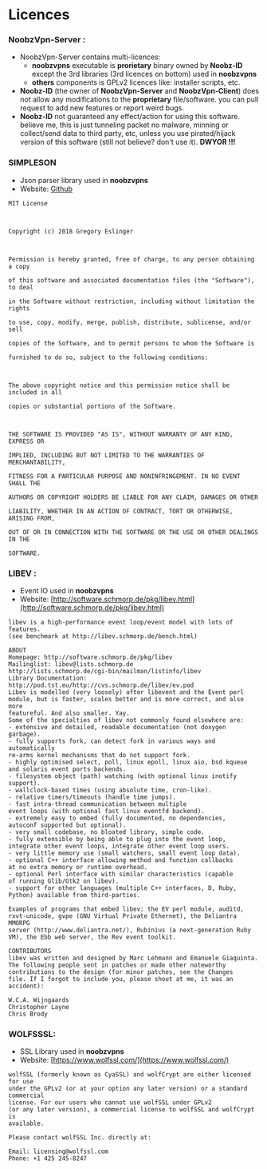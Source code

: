 # Licences

### NoobzVpn-Server :
* NoobzVpn-Server contains multi-licences:
	* **noobzvpns** executable is **prorietary** binary owned by **Noobz-ID** except the 3rd libraries (3rd licences on bottom) used in **noobzvpns** 
	* **others** components is GPLv2 licences like: installer scripts, etc.
* **Noobz-ID** (the owner of **NoobzVpn-Server** and **NoobzVpn-Client**) does not  allow  any modifications to the **proprietary** file/software. you can pull request to add new features or report weird bugs.
* **Noobz-ID** not guaranteed any effect/action for using this software. believe me, this is just tunneling packet no malware, minning or collect/send data to third party, etc, unless you use pirated/hijack version of this software (still not believe? don't use it). **DWYOR !!!**

### SIMPLESON
* Json parser library used in **noobzvpns**
* Website: [Github](https://github.com/gregjesl/simpleson)

```
MIT License

  

Copyright (c) 2018 Gregory Eslinger

  

Permission is hereby granted, free of charge, to any person obtaining a copy

of this software and associated documentation files (the "Software"), to deal

in the Software without restriction, including without limitation the rights

to use, copy, modify, merge, publish, distribute, sublicense, and/or sell

copies of the Software, and to permit persons to whom the Software is

furnished to do so, subject to the following conditions:

  

The above copyright notice and this permission notice shall be included in all

copies or substantial portions of the Software.

  

THE SOFTWARE IS PROVIDED "AS IS", WITHOUT WARRANTY OF ANY KIND, EXPRESS OR

IMPLIED, INCLUDING BUT NOT LIMITED TO THE WARRANTIES OF MERCHANTABILITY,

FITNESS FOR A PARTICULAR PURPOSE AND NONINFRINGEMENT. IN NO EVENT SHALL THE

AUTHORS OR COPYRIGHT HOLDERS BE LIABLE FOR ANY CLAIM, DAMAGES OR OTHER

LIABILITY, WHETHER IN AN ACTION OF CONTRACT, TORT OR OTHERWISE, ARISING FROM,

OUT OF OR IN CONNECTION WITH THE SOFTWARE OR THE USE OR OTHER DEALINGS IN THE

SOFTWARE.
```

### LIBEV :
* Event IO used in **noobzvpns**
* Website: [http://software.schmorp.de/pkg/libev.html](http://software.schmorp.de/pkg/libev.html)
```
libev is a high-performance event loop/event model with lots of features.  
(see benchmark at http://libev.schmorp.de/bench.html)  
  
ABOUT  
Homepage: http://software.schmorp.de/pkg/libev  
Mailinglist: libev@lists.schmorp.de  
http://lists.schmorp.de/cgi-bin/mailman/listinfo/libev  
Library Documentation: http://pod.tst.eu/http://cvs.schmorp.de/libev/ev.pod  
Libev is modelled (very loosely) after libevent and the Event perl  
module, but is faster, scales better and is more correct, and also more  
featureful. And also smaller. Yay.  
Some of the specialties of libev not commonly found elsewhere are:  
- extensive and detailed, readable documentation (not doxygen garbage).  
- fully supports fork, can detect fork in various ways and automatically  
re-arms kernel mechanisms that do not support fork.  
- highly optimised select, poll, linux epoll, linux aio, bsd kqueue  
and solaris event ports backends.  
- filesystem object (path) watching (with optional linux inotify support).  
- wallclock-based times (using absolute time, cron-like).  
- relative timers/timeouts (handle time jumps).  
- fast intra-thread communication between multiple  
event loops (with optional fast linux eventfd backend).  
- extremely easy to embed (fully documented, no dependencies,  
autoconf supported but optional).  
- very small codebase, no bloated library, simple code.  
- fully extensible by being able to plug into the event loop,  
integrate other event loops, integrate other event loop users.  
- very little memory use (small watchers, small event loop data).  
- optional C++ interface allowing method and function callbacks  
at no extra memory or runtime overhead.  
- optional Perl interface with similar characteristics (capable  
of running Glib/Gtk2 on libev).  
- support for other languages (multiple C++ interfaces, D, Ruby,  
Python) available from third-parties.  
  
Examples of programs that embed libev: the EV perl module, auditd,  
rxvt-unicode, gvpe (GNU Virtual Private Ethernet), the Deliantra MMORPG  
server (http://www.deliantra.net/), Rubinius (a next-generation Ruby  
VM), the Ebb web server, the Rev event toolkit.  
  
CONTRIBUTORS  
libev was written and designed by Marc Lehmann and Emanuele Giaquinta.  
The following people sent in patches or made other noteworthy  
contributions to the design (for minor patches, see the Changes  
file. If I forgot to include you, please shout at me, it was an  
accident):  
  
W.C.A. Wijngaards  
Christopher Layne  
Chris Brody
```

### WOLFSSSL:
* SSL Library used in **noobzvpns**
* Website: [https://www.wolfssl.com/](https://www.wolfssl.com/)
```
wolfSSL (formerly known as CyaSSL) and wolfCrypt are either licensed for use  
under the GPLv2 (or at your option any later version) or a standard commercial  
license. For our users who cannot use wolfSSL under GPLv2  
(or any later version), a commercial license to wolfSSL and wolfCrypt is  
available.  
  
Please contact wolfSSL Inc. directly at:  
  
Email: licensing@wolfssl.com  
Phone: +1 425 245-8247
```
